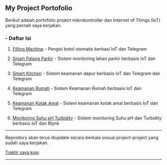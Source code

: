 ## My Project Portofolio

Berikut adalah portofolio project mikrokontroller dan Internet of Things (IoT) yang pernah saya kerjakan.

### - Daftar Isi

1. [Filling Machine](https://github.com/Thorik123/MY-PROJECT-PORTOFOLIO/tree/main/1.%20Filling%20Machine) - Pengisi botol otomatis berbasi IoT dan Telegram

2. [Smart Palang Parkir](https://github.com/Thorik123/MY-PROJECT-PORTOFOLIO/tree/main/2.%20Smart%20Palang%20Parkir) - Sistem monitoring lahan parkir berbasis IoT dan Telegram

3. [Smart Kitchen](https://github.com/Thorik123/MY-PROJECT-PORTOFOLIO/tree/main/3.%20Smart%20Kitchen) - Sistem keamanan dapur berbasis IoT dan Telegram dan Telegram

4. [Keamanan Rumah](https://github.com/Thorik123/MY-PROJECT-PORTOFOLIO/tree/main/4.%20Keamanan%20Rumah) - Sistem Keamanan Rumah berbasis IoT dan Telegram

5. [Keamanan Kotak Amal](https://github.com/Thorik123/MY-PROJECT-PORTOFOLIO/tree/main/5.%20Keamanan%20Kotak%20Amal) - Sistem keamanan kotak amal berbasis IoT dan Telegram

6. [Monitoring Suhu pH Turbidity](https://github.com/Thorik123/MY-PROJECT-PORTOFOLIO/tree/main/6.%20Monitoring%20Suhu%20Ph%20Turbidity) - Sistem monitoring Suhu pH dan Turbidity berbasis IoT dan Blynk

---

Repository akan terus diupdate secara berkala sesuai project-project yang sudah saya kerjakan.

[Traktir saya kopi](https://www.buymeacoffee.com/thoriktk)

---
